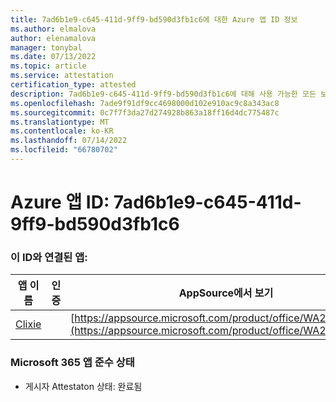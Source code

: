 ```yaml
---
title: 7ad6b1e9-c645-411d-9ff9-bd590d3fb1c6에 대한 Azure 앱 ID 정보
ms.author: elmalova
author: elenamalova
manager: tonybal
ms.date: 07/13/2022
ms.topic: article
ms.service: attestation
certification_type: attested
description: 7ad6b1e9-c645-411d-9ff9-bd590d3fb1c6에 대해 사용 가능한 모든 보안 및 규정 준수 정보입니다.
ms.openlocfilehash: 7ade9f91df9cc4698000d102e910ac9c8a343ac8
ms.sourcegitcommit: 0c7f7f3da27d274928b863a18ff16d4dc775487c
ms.translationtype: MT
ms.contentlocale: ko-KR
ms.lasthandoff: 07/14/2022
ms.locfileid: "66780702"
---
```

# <a name="azure-app-id-7ad6b1e9-c645-411d-9ff9-bd590d3fb1c6"></a>Azure 앱 ID: 7ad6b1e9-c645-411d-9ff9-bd590d3fb1c6


### <a name="apps-associated-with-this-id"></a>이 ID와 연결된 앱:
| **앱 이름** | **인증** | **AppSource에서 보기** |
|--------------|---------------|-----------------------|
| [Clixie](../forward/WA200003880.md) |  | [https://appsource.microsoft.com/product/office/WA200003880](https://appsource.microsoft.com/product/office/WA200003880) |

### <a name="microsoft-365-app-compliance-status"></a>Microsoft 365 앱 준수 상태
- 게시자 Attestaton 상태: 완료됨
